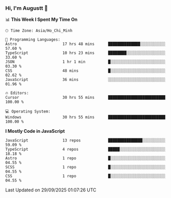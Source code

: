 ### Hi, I'm Augustt 👋

<!--START_SECTION:waka-->
📊 **This Week I Spent My Time On** 

```text
🕑︎ Time Zone: Asia/Ho_Chi_Minh

💬 Programming Languages: 
Astro                    17 hrs 48 mins      ██████████████░░░░░░░░░░░   57.60 % 
TypeScript               10 hrs 23 mins      ████████░░░░░░░░░░░░░░░░░   33.60 % 
JSON                     1 hr 1 min          █░░░░░░░░░░░░░░░░░░░░░░░░   03.30 % 
CSS                      48 mins             █░░░░░░░░░░░░░░░░░░░░░░░░   02.62 % 
JavaScript               36 mins             ░░░░░░░░░░░░░░░░░░░░░░░░░   01.96 % 

🔥 Editors: 
Cursor                   30 hrs 55 mins      █████████████████████████   100.00 % 

💻 Operating System: 
Windows                  30 hrs 55 mins      █████████████████████████   100.00 % 
```

**I Mostly Code in JavaScript** 

```text
JavaScript               13 repos            ███████████████░░░░░░░░░░   59.09 % 
TypeScript               4 repos             █████░░░░░░░░░░░░░░░░░░░░   18.18 % 
Astro                    1 repo              █░░░░░░░░░░░░░░░░░░░░░░░░   04.55 % 
SCSS                     1 repo              █░░░░░░░░░░░░░░░░░░░░░░░░   04.55 % 
CSS                      1 repo              █░░░░░░░░░░░░░░░░░░░░░░░░   04.55 % 
```




 Last Updated on 29/09/2025 01:07:26 UTC
<!--END_SECTION:waka-->
